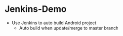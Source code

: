 # Jenkins-Demo

- Use Jenkins to auto build Android project
  - Auto build when update/merge to master branch
